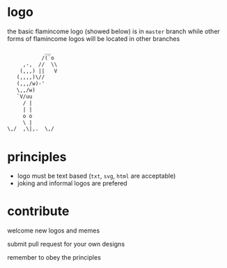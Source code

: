 # logo

the basic flamincome logo (showed below) is in `master` branch while other forms of flamincome logos will be located in other branches

```txt
            __  
           /(`o 
     ,-,  //  \\
    (,,,) ||   V
   (,,,,)\//    
   (,,,/w)-'    
   \,,/w)       
   `V/uu        
     / |        
     | |        
     o o        
     \ |        
\,/  ,\|,.  \,/  
```

# principles

- logo must be text based (`txt`, `svg`, `html` are acceptable)
- joking and informal logos are prefered

# contribute

welcome new logos and memes

submit pull request for your own designs

remember to obey the principles